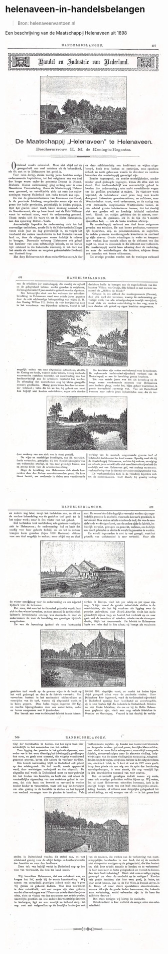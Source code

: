# helenaveen-in-handelsbelangen

> Bron: helenaveenvantoen.nl

Een beschrijving van de Maatschappij Helenaveen uit 1898

![](images/helenaveen-in-handelsbelangen/1_Maatschappij_Helenaveen_Handelsbelangen.jpg)

![](images/helenaveen-in-handelsbelangen/2_Maatschappij_Helenaveen_Handelsbelangen.jpg)

![](images/helenaveen-in-handelsbelangen/3_Maatschappij_Helenaveen_Handelsbelangen.jpg)

![](images/helenaveen-in-handelsbelangen/4_Maatschappij_Helenaveen_Handelsbelangen.jpg)
